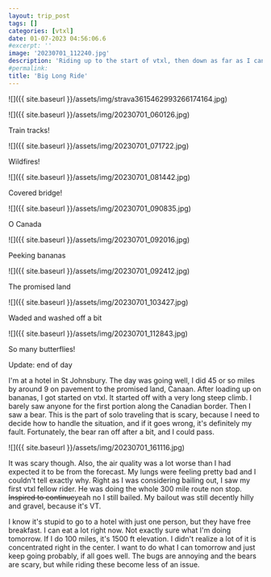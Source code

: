```yaml
---
layout: trip_post
tags: []
categories: [vtxl]
date: 01-07-2023 04:56:06.6
#excerpt: ''
image: '20230701_112240.jpg'
description: 'Riding up to the start of vtxl, then down as far as I can'
#permalink:
title: 'Big Long Ride'
---
```


![]({{ site.baseurl }}/assets/img/strava3615462993266174164.jpg)

![]({{ site.baseurl }}/assets/img/20230701_060126.jpg)

Train tracks!

![]({{ site.baseurl }}/assets/img/20230701_071722.jpg)

Wildfires!

![]({{ site.baseurl }}/assets/img/20230701_081442.jpg)

Covered bridge!

![]({{ site.baseurl }}/assets/img/20230701_090835.jpg)

O Canada

![]({{ site.baseurl }}/assets/img/20230701_092016.jpg)

Peeking bananas

![]({{ site.baseurl }}/assets/img/20230701_092412.jpg)

The promised land

![]({{ site.baseurl }}/assets/img/20230701_103427.jpg)

Waded and washed off a bit

![]({{ site.baseurl }}/assets/img/20230701_112843.jpg)

So many butterflies!

Update: end of day

I'm at a hotel in St Johnsbury. The day was going well, I did 45 or so miles by around 9 on pavement to the promised land, Canaan. After loading up on bananas, I got started on vtxl. It started off with a very long steep climb. I barely saw anyone for the first portion along the Canadian border. Then I saw a bear. This is the part of solo traveling that is scary, because I need to decide how to handle the situation, and if it goes wrong, it's definitely my fault. Fortunately, the bear ran off after a bit, and I could pass.

![]({{ site.baseurl }}/assets/img/20230701_161116.jpg)

It was scary though. Also, the air quality was a lot worse than I had expected it to be from the forecast. My lungs were feeling pretty bad and I couldn't tell exactly why. Right as I was considering bailing out, I saw my first vtxl fellow rider. He was doing the whole 300 mile route non stop. ~~Inspired to continue~~yeah no I still bailed. My bailout was still decently hilly and gravel, because it's VT.

I know it's stupid to go to a hotel with just one person, but they have free breakfast. I can eat a lot right now. Not exactly sure what I'm doing tomorrow. If I do 100 miles, it's 1500 ft elevation. I didn't realize a lot of it is concentrated right in the center. I want to do what I can tomorrow and just keep going probably, if all goes well. The bugs are annoying and the bears are scary, but while riding these become less of an issue.
